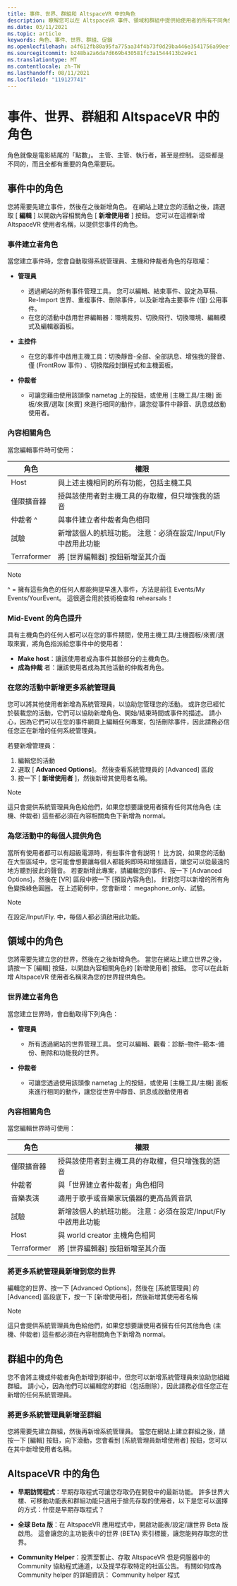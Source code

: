 ```yaml
---
title: 事件、世界、群組和 AltspaceVR 中的角色
description: 瞭解您可以在 AltspaceVR 事件、領域和群組中提供給使用者的所有不同角色。
ms.date: 03/11/2021
ms.topic: article
keywords: 角色、事件、世界、群組、促銷
ms.openlocfilehash: a4f612fb80a95fa775aa34f4b73f0d29ba446e3541756a99eefd0feeeb1e004d
ms.sourcegitcommit: b248ba2a6da7d669b430581fc3a1544413b2e9c1
ms.translationtype: MT
ms.contentlocale: zh-TW
ms.lasthandoff: 08/11/2021
ms.locfileid: "119127741"
---
```

# <a name="roles-in-events-worlds-groups-and-in-altspacevr"></a>事件、世界、群組和 AltspaceVR 中的角色

角色就像是電影結尾的「點數」。 主管、主管、執行者，甚至是控制。 這些都是不同的，而且全都有重要的角色需要玩。

## <a name="roles-in-events"></a>事件中的角色

您將需要先建立事件，然後在之後新增角色。 在網站上建立您的活動之後，請選取 [ **編輯** ] 以開啟內容相關角色 [ **新增使用者** ] 按鈕。 您可以在這裡新增 AltspaceVR 使用者名稱，以提供您事件的角色。

### <a name="event-creator-roles"></a>事件建立者角色

當您建立事件時，您會自動取得系統管理員、主機和仲裁者角色的存取權：

* **管理員**
    - 透過網站的所有事件管理工具。 您可以編輯、結束事件、設定為草稿、Re-Import 世界、重複事件、刪除事件，以及新增為主要事件 (僅) 公用事件。
    - 在您的活動中啟用世界編輯器：環境裁剪、切換飛行、切換環境、編輯模式及編輯器面板。

* **主控件**
    - 在您的事件中啟用主機工具：切換靜音-全部、全部訊息、增強我的聲音、僅 (FrontRow 事件) 、切換階段封鎖程式和主機面板。

* **仲裁者** 
    - 可讓您藉由使用該頭像 nametag 上的按鈕，或使用 [主機工具/主機] 面板/來賓/選取 [來賓] 來進行相同的動作，讓您從事件中靜音、訊息或啟動使用者。

### <a name="contextual-roles"></a>內容相關角色

當您編輯事件時可使用：

| 角色 | 權限 |
|---|---|
| Host | 與上述主機相同的所有功能，包括主機工具 |
| 僅限擴音器 | 授與該使用者對主機工具的存取權，但只增強我的語音 |
| 仲裁者 ^ | 與事件建立者仲裁者角色相同 |
| 試驗 | 新增該個人的航班功能。 注意：必須在設定/Input/Fly 中啟用此功能 |
| Terraformer | 將 [世界編輯器] 按鈕新增至其介面 |

> [!NOTE]
> ^ = 擁有這些角色的任何人都能夠提早進入事件，方法是前往 Events/My Events/YourEvent。 這很適合用於技術檢查和 rehearsals！

### <a name="mid-event-role-promotion"></a>Mid-Event 的角色提升

具有主機角色的任何人都可以在您的事件期間，使用主機工具/主機面板/來賓/選取來賓，將角色指派給您事件中的使用者：

* **Make host**：讓該使用者成為事件其餘部分的主機角色。
* **成為仲裁** 者：讓該使用者成為其他活動的仲裁者角色。

### <a name="adding-more-admins-to-your-event"></a>在您的活動中新增更多系統管理員

您可以將其他使用者新增為系統管理員，以協助您管理您的活動。 或許您已經忙於裝載您的活動，它們可以協助新增角色、開始/結束時間或事件的描述。 請小心，因為它們可以在您的事件網頁上編輯任何專案，包括刪除事件，因此請務必信任您正在新增的任何系統管理員。

若要新增管理員：
1. 編輯您的活動
2. 選取 [ **Advanced Options**]。 然後查看系統管理員的 [Advanced] 區段
3. 按一下 [ **新增使用者** ]，然後新增其使用者名稱。 

> [!NOTE] 
> 這只會提供系統管理員角色給他們，如果您想要讓使用者擁有任何其他角色 (主機、仲裁者) 這些都必須在內容相關角色下新增為 normal。

### <a name="giving-everyone-in-your-event-a-role"></a>為您活動中的每個人提供角色

當所有使用者都可以有超級電源時，有些事件會有説明！ 比方說，如果您的活動在大型區域中，您可能會想要讓每個人都能夠即時和增強語音，讓您可以從最遠的地方聽到彼此的聲音。 若要新增此專案，請編輯您的事件、按一下 [Advanced Options]，然後在 [VR] 區段中按一下 [預設內容角色]。 針對您可以新增的所有角色變換綠色圓圈。 在上述範例中，您會新增： megaphone_only、試驗。

> [!NOTE] 
> 在設定/Input/Fly. 中，每個人都必須啟用此功能。

## <a name="roles-in-worlds"></a>領域中的角色

您將需要先建立您的世界，然後在之後新增角色。 當您在網站上建立世界之後，請按一下 [編輯] 按鈕，以開啟內容相關角色的 [新增使用者] 按鈕。 您可以在此新增 AltspaceVR 使用者名稱來為您的世界提供角色。

### <a name="world-creator-roles"></a>世界建立者角色

當您建立世界時，會自動取得下列角色：

* **管理員** 
    - 所有透過網站的世界管理工具。 您可以編輯、觀看：診斷–物件–範本-備份、刪除和功能我的世界。

* **仲裁者** 
    - 可讓您透過使用該頭像 nametag 上的按鈕，或使用 [主機工具/主機] 面板來進行相同的動作，讓您從世界中靜音、訊息或啟動使用者

### <a name="contextual-roles"></a>內容相關角色

當您編輯世界時可使用：

| 角色 | 權限 |
|---|---|
| 僅限擴音器 | 授與該使用者對主機工具的存取權，但只增強我的語音 |
| 仲裁者 | 與「世界建立者仲裁者」角色相同 |
| 音樂表演 |適用于歌手或音樂家玩儀器的更高品質音訊  |
| 試驗 | 新增該個人的航班功能。 注意：必須在設定/Input/Fly 中啟用此功能 |
| Host | 與 world creator 主機角色相同 |
| Terraformer | 將 [世界編輯器] 按鈕新增至其介面 | 

### <a name="adding-more-admins-to-your-world"></a>將更多系統管理員新增到您的世界

編輯您的世界、按一下 [Advanced Options]，然後在 [系統管理員] 的 [Advanced] 區段底下，按一下 [新增使用者]，然後新增其使用者名稱 

> [!NOTE] 
> 這只會提供系統管理員角色給他們，如果您想要讓使用者擁有任何其他角色 (主機、仲裁者) 這些都必須在內容相關角色下新增為 normal。

## <a name="roles-in-groups"></a>群組中的角色

您不會將主機或仲裁者角色新增到群組中，但您可以新增系統管理員來協助您組織群組。 請小心，因為他們可以編輯您的群組（包括刪除），因此請務必信任您正在新增的任何系統管理員。

### <a name="adding-more-admins-to-your-group"></a>將更多系統管理員新增至群組

您將需要先建立群組，然後再新增系統管理員。 當您在網站上建立群組之後，請按一下 [編輯] 按鈕，向下滾動，您會看到 [系統管理員新增使用者] 按鈕，您可以在其中新增使用者名稱。

## <a name="roles-in-altspacevr"></a>AltspaceVR 中的角色

* **早期訪問程式**：早期存取程式可讓您存取仍在開發中的最新功能。 許多世界大樓、可移動功能表和群組功能只適用于搶先存取的使用者，以下是您可以選擇的方式：什麼是早期存取程式？

* **全球 Beta 版**：在 AltspaceVR 應用程式中，開啟功能表/設定/讓世界 Beta 版啟用。 這會讓您的主功能表中的世界 (BETA) 索引標籤，讓您能夠存取您的世界。

* **Community Helper**：投票至暫止、存取 AltspaceVR 但是伺服器中的 Community 協助程式通道，以及提早存取特定的社區公告。 有關如何成為 Community helper 的詳細資訊： Community helper 程式